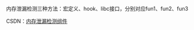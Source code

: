 内存泄漏检测三种方法：宏定义、hook、libc接口，分别对应fun1、fun2、fun3

CSDN：[内存泄漏检测组件](https://blog.csdn.net/Ricardo2/article/details/131660161)
